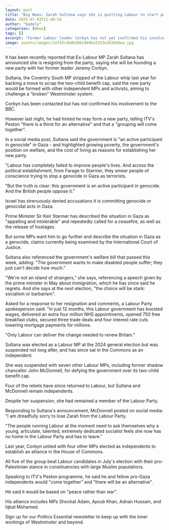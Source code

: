 ```yaml
---
layout: post
title: "Big News: Zarah Sultana says she is quitting Labour to start party with Corbyn"
date: 2025-07-03T21:40:54
author: "badely"
categories: [News]
tags: []
excerpt: "Former Labour leader Corbyn has not yet confirmed his involvement to the BBC."
image: assets/images/3a743c3bdb30b1404b22253e262836ea.jpg
---
```


It has been recently reported that Ex-Labour MP Zarah Sultana has announced she is resigning from the party, saying she will be founding a new party with her former leader Jeremy Corbyn.

Sultana, the Coventry South MP stripped of the Labour whip last year for backing a move to scrap the two-child benefit cap, said the new party would be formed with other independent MPs and activists, aiming to challenge a "broken" Westminster system.

Corbyn has been contacted but has not confirmed his involvement to the BBC.

However last night, he had hinted he may form a new party, telling ITV's Peston "there is a thirst for an alternative" and that a "grouping will come together".

In a social media post, Sultana said the government is "an active participant in genocide" in Gaza - and highlighted growing poverty, the government's position on welfare, and the cost of living as reasons for establishing her new party. 

"Labour has completely failed to improve people's lives. And across the political establishment, from Farage to Starmer, they smear people of conscience trying to stop a genocide in Gaza as terrorists.

"But the truth is clear: this government is an active participant in genocide. And the British people oppose it."

Israel has strenuously denied accusations it is committing genocide or genocidal acts in Gaza.

Prime Minister Sir Keir Starmer has described the situation in Gaza as "appalling and intolerable" and repeatedly called for a ceasefire, as well as the release of hostages.

But some MPs want him to go further and describe the situation in Gaza as a genocide, claims currently being examined by the International Court of Justice.

Sultana also referenced the government's welfare bill that passed this week, adding: "The government wants to make disabled people suffer; they just can't decide how much."

"We're not an island of strangers," she says, referencing a speech given by the prime minister in May about immigration, which he has since said he regrets. And she says at the next election, "the choice will be stark: socialism or barbarism".

Asked for a response to her resignation and comments, a Labour Party spokesperson said: "In just 12 months, this Labour government has boosted wages, delivered an extra four million NHS appointments, opened 750 free breakfast clubs, secured three trade deals and four interest rate cuts lowering mortgage payments for millions. 

"Only Labour can deliver the change needed to renew Britain."

Sultana was elected as a Labour MP at the 2024 general election but was suspended not long after, and has since sat in the Commons as an independent.

She was suspended with seven other Labour MPs, including former shadow chancellor John McDonnell, for defying the government over its two-child benefit cap. 

Four of the rebels have since returned to Labour, but Sultana and McDonnell remain independents.

Despite her suspension, she had remained a member of the Labour Party.

Responding to Sultana's announcement, McDonnell posted on social media: "I am dreadfully sorry to lose Zarah from the Labour Party. 

"The people running Labour at the moment need to ask themselves why a young, articulate, talented, extremely dedicated socialist feels she now has no home in the Labour Party and has to leave."

Last year, Corbyn united with four other MPs elected as independents to establish an alliance in the House of Commons.

All five of the group beat Labour candidates in July's election with their pro-Palestinian stance in constituencies with large Muslim populations.

Speaking to ITV's Peston programme, he said he and fellow pro-Gaza independents would "come together" and "there will be an alternative".

He said it would be based on "peace rather than war".

His alliance includes MPs Shockat Adam, Ayoub Khan, Adnan Hussain, and Iqbal Mohamed.

Sign up for our Politics Essential newsletter to keep up with the inner workings of Westminster and beyond.

